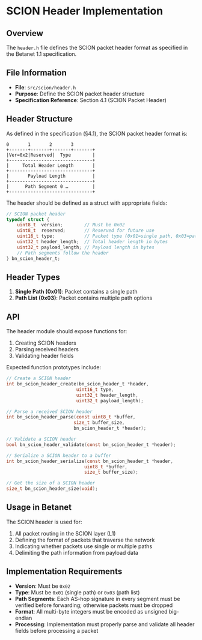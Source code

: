 # SCION Header Implementation

## Overview

The `header.h` file defines the SCION packet header format as specified in the Betanet 1.1 specification.

## File Information

- **File**: `src/scion/header.h`
- **Purpose**: Define the SCION packet header structure
- **Specification Reference**: Section 4.1 (SCION Packet Header)

## Header Structure

As defined in the specification (§4.1), the SCION packet header format is:

```
0       1       2       3
+-------+-------+-------+-------+
|Ver=0x2|Reserved|  Type        |
+-------------------------------+
|     Total Header Length       |
+-------------------------------+
|       Payload Length          |
+-------------------------------+
|      Path Segment 0 …         |
+-------------------------------+
```

The header should be defined as a struct with appropriate fields:

```c
// SCION packet header
typedef struct {
    uint8_t  version;        // Must be 0x02
    uint8_t  reserved;       // Reserved for future use
    uint16_t type;           // Packet type (0x01=single path, 0x03=path list)
    uint32_t header_length;  // Total header length in bytes
    uint32_t payload_length; // Payload length in bytes
    // Path segments follow the header
} bn_scion_header_t;
```

## Header Types

1. **Single Path (0x01)**: Packet contains a single path
2. **Path List (0x03)**: Packet contains multiple path options

## API

The header module should expose functions for:

1. Creating SCION headers
2. Parsing received headers
3. Validating header fields

Expected function prototypes include:

```c
// Create a SCION header
int bn_scion_header_create(bn_scion_header_t *header, 
                          uint16_t type,
                          uint32_t header_length,
                          uint32_t payload_length);

// Parse a received SCION header
int bn_scion_header_parse(const uint8_t *buffer, 
                         size_t buffer_size,
                         bn_scion_header_t *header);

// Validate a SCION header
bool bn_scion_header_validate(const bn_scion_header_t *header);

// Serialize a SCION header to a buffer
int bn_scion_header_serialize(const bn_scion_header_t *header,
                             uint8_t *buffer,
                             size_t buffer_size);

// Get the size of a SCION header
size_t bn_scion_header_size(void);
```

## Usage in Betanet

The SCION header is used for:

1. All packet routing in the SCION layer (L1)
2. Defining the format of packets that traverse the network
3. Indicating whether packets use single or multiple paths
4. Delimiting the path information from payload data

## Implementation Requirements

- **Version**: Must be `0x02`
- **Type**: Must be `0x01` (single path) or `0x03` (path list)
- **Path Segments**: Each AS-hop signature in every segment must be verified before forwarding; otherwise packets must be dropped
- **Format**: All multi-byte integers must be encoded as unsigned big-endian
- **Processing**: Implementation must properly parse and validate all header fields before processing a packet
